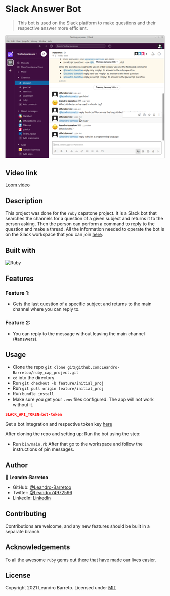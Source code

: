 # Slack Answer Bot

> This bot is used on the Slack platform to make questions and their respective answer more efficient.

![image](./slack_bot.png)

## Video link
[Loom video]()

## Description
This project was done for the `ruby` capstone
project. It is a Slack bot that searches the channels for a question of a given subject
and returns it to the person asking. Then the person can perform a command to reply to the
question and make a thread. All the information needed to operate the bot is on the Slack workspace
that you can join [here](https://join.slack.com/t/testingpurposesspace/shared_invite/zt-l44ce1o2-zUjLvWxnh_TgLB3JS8VUiQ). 

## Built with
![Ruby](https://img.shields.io/badge/ruby-%23CC342D.svg?&style=for-the-badge&logo=ruby&logoColor=white)

## Features

### Feature 1:
- Gets the last question of a specific subject and returns to the main channel where you can reply to.

### Feature 2:
- You can reply to the message without leaving the main channel (#answers).

## Usage
- Clone the repo `git clone git@github.com:Leandro-Barretoo/ruby_cap_project.git`
- `cd` into the directory
- Run `git checkout -b feature/initial_proj`
- Run `git pull origin feature/initial_proj`
- Run `bundle install`
- Make sure you get your `.env` files configured. The app will not work
  without it.
```json
SLACK_API_TOKEN=bot-token
```
Get a bot integration and respective token key [here](https://testingpurposesspace.slack.com/apps/new/A0F7YS25R-bots)

After cloning the repo and setting up:
Run the bot using the step:
- Run `bin/main.rb`
After that go to the workspace and follow the instructions of pin messages.


## Author
👤 **Leandro-Barretoo**

- GitHub: [@Leandro-Barretoo](https://github.com/Leandro-Barretoo)
- Twitter: [@Leandro74972596](https://twitter.com/Leandro74972596)
- LinkedIn: [LinkedIn](https://www.linkedin.com/in/leandro-miguel-gon%C3%A7alves-barreto-7079b11ba/)

## Contributing
Contributions are welcome, and any new features should be built in a
separate branch.

## Acknowledgements
To all the awesome `ruby` gems out there that have made our lives
easier.

## License
Copyright 2021 Leandro Barreto. Licensed under [MIT](https://opensource.org/licenses/MIT)